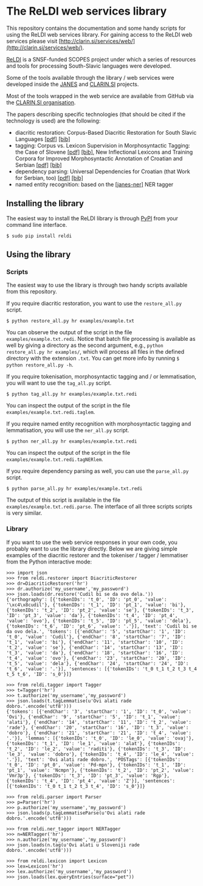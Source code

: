 # The ReLDI web services library

This repository contains the documentation and some handy scripts for using the ReLDI web services library. For gaining access to the ReLDI web services please visit [http://clarin.si/services/web/](http://clarin.si/services/web/).

[ReLDI](https://reldi.spur.uzh.ch) is a SNSF-funded SCOPES project under which a series of resources and tools for processing South-Slavic languages were developed.

Some of the tools available through the library / web services were developed inside the [JANES](http://nl.ijs.si/janes/) and [CLARIN.SI](https://www.clarin.si) projects.

Most of the tools wrapped in the web service are available from GitHub via the [CLARIN.SI organisation](https://github.com/clarinsi/).

The papers describing specific technologies (that should be cited if the technology is used) are the following:

- diacritic restoration: Corpus-Based Diacritic Restoration for South Slavic Languages [[pdf]](http://nlp.ffzg.hr/data/publications/nljubesi/ljubesic16-corpus.pdf) [[bib]](http://nlp.ffzg.hr/data/publications/nljubesi/ljubesic16-corpus.txt)
- tagging: Corpus vs. Lexicon Supervision in Morphosyntactic Tagging: the Case of Slovene [[pdf]](http://nlp.ffzg.hr/data/publications/nljubesi/ljubesic16b-corpus.pdf) [[bib]](http://nlp.ffzg.hr/data/publications/nljubesi/ljubesic16b-corpus.txt), New Inflectional Lexicons and Training Corpora for Improved Morphosyntactic Annotation of Croatian and Serbian [[pdf]](http://nlp.ffzg.hr/data/publications/nljubesi/ljubesic16-new.pdf) [[bib]](http://nlp.ffzg.hr/data/publications/nljubesi/ljubesic16-new.txt)
- dependency parsing: Universal Dependencies for Croatian (that Work for Serbian, too) [[pdf]](http://nlp.ffzg.hr/data/publications/nljubesi/agic15-universal.pdf) [[bib]](http://nlp.ffzg.hr/data/publications/nljubesi/agic15-universal.txt)
- named entity recognition: based on the [[janes-ner]](https://github.com/clarinsi/janes-ner) NER tagger

## Installing the library

The easiest way to install the ReLDI library is through [PyPI](https://pypi.python.org/pypi) from your command line interface.

```
$ sudo pip install reldi
```

## Using the library

### Scripts

The easiest way to use the library is through two handy scripts available from this repository.

If you require diacritic restoration, you want to use the ```restore_all.py``` script.

```
$ python restore_all.py hr examples/example.txt
```

You can observe the output of the script in the file ```examples/example.txt.redi```. Notice that batch file processing is available as well by giving a directory as the second argument, e.g., ```python restore_all.py hr examples/```, which will process all files in the defined directory with the extension ```.txt```. You can get more info by running ```$ python restore_all.py -h```.

If you require tokenisation, morphosyntactic tagging and / or lemmatisation, you will want to use the ```tag_all.py``` script.

```
$ python tag_all.py hr examples/example.txt.redi
```

You can inspect the output of the script in the file ```examples/example.txt.redi.taglem```.

If you require named entity recognition with morphosyntactic tagging and lemmatisation, you will use the ```ner_all.py``` script.

```
$ python ner_all.py hr examples/example.txt.redi
```

You can inspect the output of the script in the file ```examples/example.txt.redi.tagNERlem```.

If you require dependency parsing as well, you can use the ```parse_all.py``` script.

```
$ python parse_all.py hr examples/example.txt.redi
```

The output of this script is available in the file ```examples/example.txt.redi.parse```. The interface of all three scripts scripts is very similar.

### Library

If you want to use the web service responses in your own code, you probably want to use the library directly. Below we are giving simple examples of the diacritic restorer and the tokeniser / tagger / lemmatiser from the Python interactive mode:

```
>>> import json
>>> from reldi.restorer import DiacriticRestorer
>>> dr=DiacriticRestorer('hr')
>>> dr.authorize('my_username','my_password')
>>> json.loads(dr.restore('Cudil bi se da ovo dela.'))  
{'orthography': [{'tokenIDs': 't_0', 'ID': 'pt_0', 'value': '\xc4\x8cudil'}, {'tokenIDs': 't_1', 'ID': 'pt_1', 'value': 'bi'}, {'tokenIDs': 't_2', 'ID': 'pt_2', 'value': 'se'}, {'tokenIDs': 't_3', 'ID': 'pt_3', 'value': 'da'}, {'tokenIDs': 't_4', 'ID': 'pt_4', 'value': 'ovo'}, {'tokenIDs': 't_5', 'ID': 'pt_5', 'value': 'dela'}, {'tokenIDs': 't_6', 'ID': 'pt_6', 'value': '.'}], 'text': 'Cudil bi se da ovo dela.', 'tokens': [{'endChar': '5', 'startChar': '1', 'ID': 't_0', 'value': 'Cudil'}, {'endChar': '8', 'startChar': '7', 'ID': 't_1', 'value': 'bi'}, {'endChar': '11', 'startChar': '10', 'ID': 't_2', 'value': 'se'}, {'endChar': '14', 'startChar': '13', 'ID': 't_3', 'value': 'da'}, {'endChar': '18', 'startChar': '16', 'ID': 't_4', 'value': 'ovo'}, {'endChar': '23', 'startChar': '20', 'ID': 't_5', 'value': 'dela'}, {'endChar': '24', 'startChar': '24', 'ID': 't_6', 'value': '.'}], 'sentences': [{'tokenIDs': 't_0 t_1 t_2 t_3 t_4 t_5 t_6', 'ID': 's_0'}]}

>>> from reldi.tagger import Tagger
>>> t=Tagger('hr')
>>> t.authorize('my_username','my_password')
>>> json.loads(t.tagLemmatise(u'Ovi alati rade dobro.'.encode('utf8')))
{'tokens': [{'endChar': '3', 'startChar': '1', 'ID': 't_0', 'value': 'Ovi'}, {'endChar': '9', 'startChar': '5', 'ID': 't_1', 'value': 'alati'}, {'endChar': '14', 'startChar': '11', 'ID': 't_2', 'value': 'rade'}, {'endChar': '20', 'startChar': '16', 'ID': 't_3', 'value': 'dobro'}, {'endChar': '21', 'startChar': '21', 'ID': 't_4', 'value': '.'}], 'lemmas': [{'tokenIDs': 't_0', 'ID': 'le_0', 'value': 'ovaj'}, {'tokenIDs': 't_1', 'ID': 'le_1', 'value': 'alat'}, {'tokenIDs': 't_2', 'ID': 'le_2', 'value': 'raditi'}, {'tokenIDs': 't_3', 'ID': 'le_3', 'value': 'dobro'}, {'tokenIDs': 't_4', 'ID': 'le_4', 'value': '.'}], 'text': 'Ovi alati rade dobro.', 'POSTags': [{'tokenIDs': 't_0', 'ID': 'pt_0', 'value': 'Pd-mpn'}, {'tokenIDs': 't_1', 'ID': 'pt_1', 'value': 'Ncmpn'}, {'tokenIDs': 't_2', 'ID': 'pt_2', 'value': 'Vmr3p'}, {'tokenIDs': 't_3', 'ID': 'pt_3', 'value': 'Rgp'}, {'tokenIDs': 't_4', 'ID': 'pt_4', 'value': 'Z'}], 'sentences': [{'tokenIDs': 't_0 t_1 t_2 t_3 t_4', 'ID': 's_0'}]}

>>> from reldi.parser import Parser
>>> p=Parser('hr')
>>> p.authorize('my_username','my_password')
>>> json.loads(p.tagLemmatiseParse(u'Ovi alati rade dobro.'.encode('utf8')))

>>> from reldi.ner_tagger import NERTagger
>>> n=NERTagger('hr')
>>> n.authorize('my_username','my_password')
>>> json.loads(n.tag(u'Ovi alati u Sloveniji rade dobro.'.encode('utf8')))

>>> from reldi.lexicon import Lexicon
>>> lex=Lexicon('hr')
>>> lex.authorize('my_username','my_password')
>>> json.loads(lex.queryEntries(surface="pet"))
```
